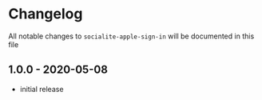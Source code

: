 # Changelog

All notable changes to `socialite-apple-sign-in` will be documented in this file

## 1.0.0 - 2020-05-08

- initial release
